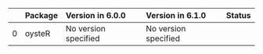 <!-- markdown-link-check-disable -->

|    | Package   | Version in 6.0.0     | Version in 6.1.0     | Status   |
|---:|:----------|:---------------------|:---------------------|:---------|
|  0 | oysteR    | No version specified | No version specified |          |